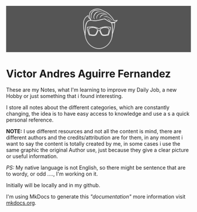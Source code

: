 ![logo_Banner.png](img/logo_Banner.png)

# Victor Andres Aguirre Fernandez

These are my Notes, what I'm learning to improve my Daily Job, a new Hobby or just something that i found interesting.

I store all notes about the different categories, which are constantly changing, the idea is to have easy access to knowledge and use a s a quick personal reference.

**NOTE:** I use different resources and not all the content is mind, there are different authors and the credits/attribution are for them, in any moment i want to say the content is totally created by me, in some cases i use the same graphic the original Author use, just because they give a clear picture or useful information.

*PS:* My native language is not English, so there might be sentence that are to wordy, or odd ...., I'm working on it.

Initially will be locally and in my github.

I'm using MkDocs to generate this *"documentation"* more information visit [mkdocs.org](https://mkdocs.org).
